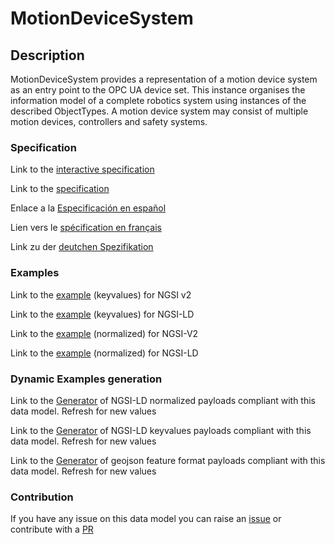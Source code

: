 # MotionDeviceSystem

## Description 

MotionDeviceSystem provides a representation of a motion device system as an entry point to the OPC UA device set. This instance organises the information model of a complete robotics system using instances of the described ObjectTypes. A motion device system may consist of multiple motion devices, controllers and safety systems.
### Specification

Link to the [interactive specification](https://swagger.lab.fiware.org/?url=https://github.com/smart-data-models/dataModel.OPCUA/blob/master/MotionDeviceSystem/swagger.yaml)

Link to the [specification](https://github.com/smart-data-models/dataModel.OPCUA/blob/master/MotionDeviceSystem/doc/spec.md)

Enlace a la [Especificación en español](https://github.com/smart-data-models/dataModel.OPCUA/blob/master/MotionDeviceSystem/doc/spec_ES.md)

Lien vers le [spécification en français](https://github.com/smart-data-models/dataModel.OPCUA/blob/master/MotionDeviceSystem/doc/spec_FR.md)

Link zu der [deutchen Spezifikation](https://github.com/smart-data-models/dataModel.OPCUA/blob/master/MotionDeviceSystem/doc/spec_DE.md)
### Examples

Link to the [example](https://github.com/smart-data-models/dataModel.OPCUA/blob/master/MotionDeviceSystem/examples/example.json) (keyvalues) for NGSI v2

Link to the [example](https://github.com/smart-data-models/dataModel.OPCUA/blob/master/MotionDeviceSystem/examples/example.jsonld) (keyvalues) for NGSI-LD

Link to the [example](https://github.com/smart-data-models/dataModel.OPCUA/blob/master/MotionDeviceSystem/examples/example-normalized.json) (normalized) for NGSI-V2

Link to the [example](https://github.com/smart-data-models/dataModel.OPCUA/blob/master/MotionDeviceSystem/examples/example-normalized.jsonld) (normalized) for NGSI-LD
### Dynamic Examples generation

Link to the [Generator](https://smartdatamodels.org/extra/ngsi-ld_generator_v0.92.php?schemaUrl=https://raw.githubusercontent.com/smart-data-models/dataModel.OPCUA/master/MotionDeviceSystem/schema.json&email=info@smartdatamodels.org) of NGSI-LD normalized payloads compliant with this data model. Refresh for new values

Link to the [Generator](https://smartdatamodels.org/extra/ngsi-ld_generator_keyvalues_v0.92.php?schemaUrl=https://raw.githubusercontent.com/smart-data-models/dataModel.OPCUA/master/MotionDeviceSystem/schema.json&email=info@smartdatamodels.org) of NGSI-LD keyvalues payloads compliant with this data model. Refresh for new values

Link to the [Generator](https://smartdatamodels.org/extra/geojson_features_generator_v1.0.php?schemaUrl=https://raw.githubusercontent.com/smart-data-models/dataModel.OPCUA/master/MotionDeviceSystem/schema.json&email=info@smartdatamodels.org) of geojson feature format payloads compliant with this data model. Refresh for new values
### Contribution

 If you have any issue on this data model you can raise an [issue](https://github.com/smart-data-models/dataModel.OPCUA/issues)  or contribute with a [PR](https://github.com/smart-data-models/dataModel.OPCUA/pulls)